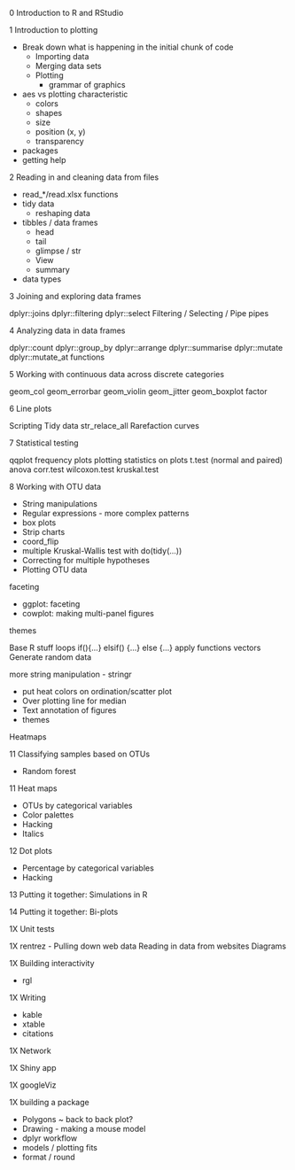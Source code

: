 0	Introduction to R and RStudio

1	Introduction to plotting

* Break down what is happening in the initial chunk of code
	- Importing data
	- Merging data sets
	- Plotting
		- grammar of graphics
* aes vs plotting characteristic
	- colors
	- shapes
	- size
	- position (x, y)
	- transparency
* packages
* getting help


2 Reading in and cleaning data from files

* read_*/read.xlsx functions
* tidy data
	* reshaping data
* tibbles / data frames
	* head
	* tail
	* glimpse / str
	* View
	* summary
* data types


3 Joining and exploring data frames

dplyr::joins
dplyr::filtering
dplyr::select
Filtering / Selecting / Pipe
pipes


4 Analyzing data in data frames

dplyr::count
dplyr::group_by
dplyr::arrange
dplyr::summarise
dplyr::mutate
dplyr::mutate_at
functions


5 Working with continuous data across discrete categories

geom_col
geom_errorbar
geom_violin
geom_jitter
geom_boxplot
factor


6	Line plots

Scripting
Tidy data
str_relace_all
Rarefaction curves


7 Statistical testing

qqplot
frequency plots
plotting statistics on plots
t.test (normal and paired)
anova
corr.test
wilcoxon.test
kruskal.test


8 Working with OTU data

* String manipulations
* Regular expressions - more complex patterns
* box plots
* Strip charts
* coord_flip
* multiple Kruskal-Wallis test with do(tidy(...))
* Correcting for multiple hypotheses
* Plotting OTU data



faceting
* ggplot: faceting
* cowplot: making multi-panel figures


themes



Base R stuff
loops
if(){...} elsif() {...} else {...}
apply functions
vectors
Generate random data

more string manipulation - stringr

* put heat colors on ordination/scatter plot
* Over plotting line for median
* Text annotation of figures
* themes

Heatmaps






11	Classifying samples based on OTUs
* Random forest

11	Heat maps
* OTUs by categorical variables
* Color palettes
* Hacking
* Italics

12	Dot plots
* Percentage by categorical variables
* Hacking

13	Putting it together: Simulations in R

14	Putting it together: Bi-plots

1X Unit tests

1X
rentrez - Pulling down web data
Reading in data from websites
Diagrams

1X	Building interactivity
* rgl

1X	Writing
* kable
* xtable
* citations

1X	Network

1X	Shiny app

1X	googleViz

1X	building a package




* Polygons ~ back to back plot?
* Drawing - making a mouse model
* dplyr workflow
* models / plotting fits
* format / round

